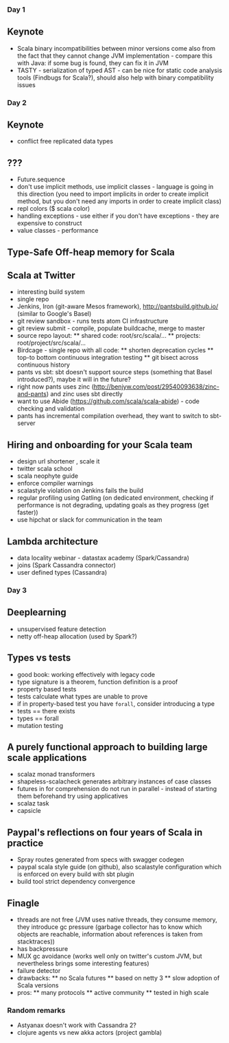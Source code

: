### Day 1
## Keynote

* Scala binary incompatibilities between minor versions come also from the fact that they cannot change JVM implementation - compare this with Java: if some bug is found, they can fix it in JVM
* TASTY - serialization of typed AST - can be nice for static code analysis tools (Findbugs for Scala?), should also help with binary compatibility issues

### Day 2
## Keynote
* conflict free replicated data types

## ???
* Future.sequence
* don't use implicit methods, use implicit classes - language is going in this direction (you need to import implicits in order to create implicit method, but you don't need any imports in order to create implicit class)
* repl colors ($ scala color)
* handling exceptions - use either if you don't have exceptions - they are expensive to construct
* value classes - performance


## Type-Safe Off-heap memory for Scala


## Scala at Twitter
* interesting build system
* single repo
* Jenkins, Iron (git-aware Mesos framework), http://pantsbuild.github.io/ (similar to Google's Basel)
* git review sandbox - runs tests atom CI infrastructure
* git review submit - compile, populate buildcache, merge to master
* source repo layout:
** shared code: root/src/scala/...
** projects: root/project/src/scala/...
* Birdcage - single repo with all code:
** shorten deprecation cycles
** top-to bottom continuous integration testing
** git bisect across continuous history
* pants vs sbt: sbt doesn't support source steps (something that Basel introduced?), maybe it will in the future?
* right now pants uses zinc (http://benjyw.com/post/29540093638/zinc-and-pants) and zinc uses sbt directly
* want to use Abide (https://github.com/scala/scala-abide) - code checking and validation
* pants has incremental compilation overhead, they want to switch to sbt-server

## Hiring and onboarding for your Scala team
* design url shortener , scale it
* twitter scala school
* scala neophyte guide
* enforce compiler warnings
* scalastyle violation on Jenkins fails the build
* regular profiling using Gatling (on dedicated environment, checking if performance is not degrading, updating goals as they progress (get faster))
* use hipchat or slack for communication in the team

## Lambda architecture
* data locality webinar - datastax academy (Spark/Cassandra)
* joins (Spark Cassandra connector)
* user defined types (Cassandra)


### Day 3

## Deeplearning
* unsupervised feature detection
* netty off-heap allocation (used by Spark?)

## Types vs tests
* good book: working effectively with legacy code
* type signature is a theorem, function definition is a proof
* property based tests
* tests calculate what types are unable to prove
* if in property-based test you have `forall`, consider introducing a type
* tests == there exists
* types == forall
* mutation testing

## A purely functional approach to building large scale applications
* scalaz monad transformers
* shapeless-scalacheck generates arbitrary instances of case classes
* futures in for comprehension do not run in parallel - instead of starting them beforehand try using applicatives
* scalaz task
* capsicle

## Paypal's reflections on four years of Scala in practice
* Spray routes generated from specs with swagger codegen
* paypal scala style guide (on github), also scalastyle configuration which is enforced on every build with sbt plugin
* build tool strict dependency convergence

## Finagle
* threads are not free (JVM uses native threads, they consume memory, they introduce gc pressure (garbage collector has to know which objects are reachable, information about references is taken from stacktraces))
* has backpressure
* MUX gc avoidance (works well only on twitter's custom JVM, but nevertheless brings some interesting features)
* failure detector
* drawbacks:
** no Scala futures
** based on netty 3
** slow adoption of Scala versions
* pros:
** many protocols
** active community
** tested in high scale


### Random remarks
* Astyanax doesn't work with Cassandra 2?
* clojure agents vs new akka actors (project gambla)
